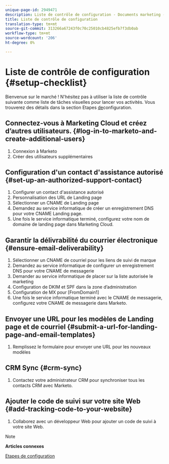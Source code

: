 ```yaml
---
unique-page-id: 2949471
description: Liste de contrôle de configuration - Documents marketing - Documentation du produit
title: Liste de contrôle de configuration
translation-type: tm+mt
source-git-commit: 313266a67243f0c70c25010cb4825efb7f3db0ab
workflow-type: tm+mt
source-wordcount: '206'
ht-degree: 0%

---
```



# Liste de contrôle de configuration {#setup-checklist}

Bienvenue sur le marché ! N&#39;hésitez pas à utiliser la liste de contrôle suivante comme liste de tâches visuelles pour lancer vos activités. Vous trouverez des détails dans la section Etapes [de](../../getting-started/setup-steps.md)configuration.

## Connectez-vous à Marketing Cloud et créez d’autres utilisateurs. {#log-in-to-marketo-and-create-additional-users}

1. Connexion à Marketo
1. Créer des utilisateurs supplémentaires

## Configuration d&#39;un contact d&#39;assistance autorisé {#set-up-an-authorized-support-contact}

1. Configurer un contact d&#39;assistance autorisé
1. Personnalisation des URL de Landing page
1. Sélectionner un CNAME de Landing page
1. Demandez au service informatique de créer un enregistrement DNS pour votre CNAME Landing page.
1. Une fois le service informatique terminé, configurez votre nom de domaine de landing page dans Marketing Cloud.

## Garantir la délivrabilité du courrier électronique {#ensure-email-deliverability}

1. Sélectionner un CNAME de courriel pour les liens de suivi de marque
1. Demandez au service informatique de configurer un enregistrement DNS pour votre CNAME de messagerie
1. Demander au service informatique de placer sur la liste autorisée le marketing
1. Configuration de DKIM et SPF dans la zone d’administration
1. Configuration de MX pour [FromDomain1]
1. Une fois le service informatique terminé avec le CNAME de messagerie, configurez votre CNAME de messagerie dans Marketo.

## Envoyer une URL pour les modèles de Landing page et de courriel {#submit-a-url-for-landing-page-and-email-templates}

1. Remplissez le formulaire pour envoyer une URL pour les nouveaux modèles

## CRM Sync {#crm-sync}

1. Contactez votre administrateur CRM pour synchroniser tous les contacts CRM avec Marketo.

## Ajouter le code de suivi sur votre site Web {#add-tracking-code-to-your-website}

1. Collaborez avec un développeur Web pour ajouter un code de suivi à votre site Web.

>[!NOTE]
>
>**Articles connexes**
>
>[Etapes de configuration](../../getting-started/setup-steps.md)

